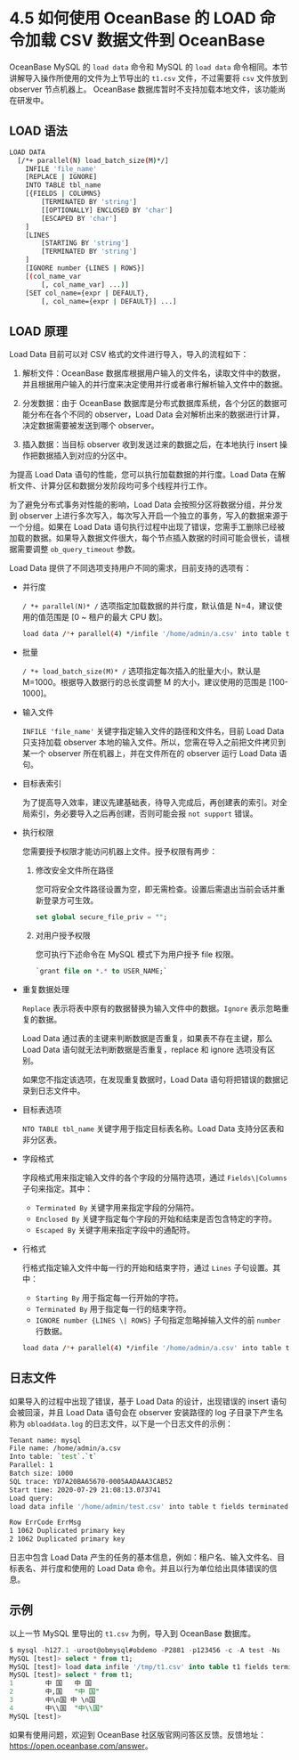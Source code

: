 # 4.5 如何使用 OceanBase 的 LOAD 命令加载 CSV 数据文件到 OceanBase

OceanBase MySQL 的 `load data` 命令和 MySQL 的 `load data` 命令相同。本节讲解导入操作所使用的文件为上节导出的 `t1.csv` 文件，不过需要将 `csv` 文件放到 observer 节点机器上。 OceanBase 数据库暂时不支持加载本地文件，该功能尚在研发中。

## LOAD 语法

```bash
LOAD DATA
  [/*+ parallel(N) load_batch_size(M)*/]
    INFILE 'file_name'
    [REPLACE | IGNORE]
    INTO TABLE tbl_name
    [{FIELDS | COLUMNS}
        [TERMINATED BY 'string']
        [[OPTIONALLY] ENCLOSED BY 'char']
        [ESCAPED BY 'char']
    ]
    [LINES
        [STARTING BY 'string']
        [TERMINATED BY 'string']
    ]
    [IGNORE number {LINES | ROWS}]
    [(col_name_var
        [, col_name_var] ...)]
    [SET col_name={expr | DEFAULT},
        [, col_name={expr | DEFAULT}] ...]
```

## LOAD 原理

Load Data 目前可以对 CSV 格式的文件进行导入，导入的流程如下：

1. 解析文件：OceanBase 数据库根据用户输入的文件名，读取文件中的数据，并且根据用户输入的并行度来决定使用并行或者串行解析输入文件中的数据。

2. 分发数据：由于 OceanBase 数据库是分布式数据库系统，各个分区的数据可能分布在各个不同的 observer，Load Data 会对解析出来的数据进行计算，决定数据需要被发送到哪个 observer。

3. 插入数据：当目标 observer 收到发送过来的数据之后，在本地执行 insert 操作把数据插入到对应的分区中。

为提高 Load Data 语句的性能，您可以执行加载数据的并行度。Load Data 在解析文件、计算分区和数据分发阶段均可多个线程并行工作。

为了避免分布式事务对性能的影响，Load Data 会按照分区将数据分组，并分发到 observer 上进行多次写入，每次写入开启一个独立的事务，写入的数据来源于一个分组。如果在 Load Data 语句执行过程中出现了错误，您需手工删除已经被加载的数据。如果导入数据文件很大，每个节点插入数据的时间可能会很长，请根据需要调整 `ob_query_timeout` 参数。

Load Data 提供了不同选项支持用户不同的需求，目前支持的选项有：

* 并行度
  
   `/ *+ parallel(N)* /` 选项指定加载数据的并行度，默认值是 N=4，建议使用的值范围是 [0 ~ 租户的最大 CPU 数]。

    ```bash
    load data /*+ parallel(4) */infile '/home/admin/a.csv' into table t
    ```

* 批量
  
  `/ *+ load_batch_size(M)* /` 选项指定每次插入的批量大小，默认是 M=1000。根据导入数据行的总长度调整 M 的大小，建议使用的范围是 [100-1000]。

* 输入文件
  
  `INFILE 'file_name'` 关键字指定输入文件的路径和文件名，目前 Load Data 只支持加载 observer 本地的输入文件。所以，您需在导入之前把文件拷贝到某一个 observer 所在机器上，并在文件所在的 observer 运行 Load Data 语句。

* 目标表索引
  
  为了提高导入效率，建议先建基础表，待导入完成后，再创建表的索引。对全局索引，务必要导入之后再创建，否则可能会报 `not support` 错误。

* 执行权限
  
  您需要授予权限才能访问机器上文件。授予权限有两步：

  1. 修改安全文件所在路径

     您可将安全文件路径设置为空，即无需检查。设置后需退出当前会话并重新登录方可生效。

     ```sql
     set global secure_file_priv = "";
     ```

  2. 对用户授予权限

     您可执行下述命令在 MySQL 模式下为用户授予 file 权限。

     ```sql
     `grant file on *.* to USER_NAME;`
     ```

* 重复数据处理
  
  `Replace` 表示将表中原有的数据替换为输入文件中的数据。`Ignore` 表示忽略重复的数据。
  
  Load Data 通过表的主键来判断数据是否重复，如果表不存在主键，那么 Load Data 语句就无法判断数据是否重复，replace 和 ignore 选项没有区别。
  
  如果您不指定该选项，在发现重复数据时，Load Data 语句将把错误的数据记录到日志文件中。

* 目标表选项
  
  `NTO TABLE tbl_name` 关键字用于指定目标表名称。Load Data 支持分区表和非分区表。

* 字段格式
  
  字段格式用来指定输入文件的各个字段的分隔符选项，通过 `Fields\|Columns` 子句来指定。其中：
  * `Terminated By` 关键字用来指定字段的分隔符。
  * `Enclosed By` 关键字指定每个字段的开始和结束是否包含特定的字符。
  * `Escaped By` 关键字用来指定字段中的通配符。

* 行格式
  
  行格式指定输入文件中每一行的开始和结束字符，通过 `Lines` 子句设置。其中：
  * `Starting By` 用于指定每一行开始的字符。
  * `Terminated By` 用于指定每一行的结束字符。
  * `IGNORE number {LINES \| ROWS}` 子句指定忽略掉输入文件的前 `number` 行数据。

  ```bash
  load data /*+ parallel(4) */infile '/home/admin/a.csv' into table t fields terminated by ',' lines terminated by '\n';
  ```

## 日志文件

如果导入的过程中出现了错误，基于 Load Data 的设计，出现错误的 insert 语句会被回滚，并且 Load Data 语句会在 observer 安装路径的 log 子目录下产生名称为 `obloaddata.log` 的日志文件，以下是一个日志文件的示例：

```bash
Tenant name: mysql
File name: /home/admin/a.csv
Into table: `test`.`t`
Parallel: 1
Batch size: 1000
SQL trace: YD7A20BA65670-0005AADAAA3CAB52
Start time: 2020-07-29 21:08:13.073741
Load query:
load data infile '/home/admin/test.csv' into table t fields terminated by ',' lines terminated by '\n'

Row ErrCode ErrMsg
1 1062 Duplicated primary key
2 1062 Duplicated primary key
```

日志中包含 Load Data 产生的任务的基本信息，例如：租户名、输入文件名、目标表名、并行度和使用的 Load Data 命令。并且以行为单位给出具体错误的信息。

## 示例

以上一节 MySQL 里导出的 `t1.csv` 为例，导入到 OceanBase 数据库。

```sql
$ mysql -h127.1 -uroot@obmysql#obdemo -P2881 -p123456 -c -A test -Ns
MySQL [test]> select * from t1;
MySQL [test]> load data infile '/tmp/t1.csv' into table t1 fields terminated by ',' enclosed by '"' lines terminated by '\n' ;
MySQL [test]> select * from t1;
1        中 国   中 国
2        中,国   "中 国"
3        中\n国 中 \n国
4        中\\国  "中\\国"
MySQL [test]>
```

如果有使用问题，欢迎到 OceanBase 社区版官网问答区反馈。反馈地址：<https://open.oceanbase.com/answer>。
